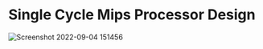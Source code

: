 # Single Cycle Mips Processor Design
![Screenshot 2022-09-04 151456](https://user-images.githubusercontent.com/82783247/188315432-a1176633-976f-4957-936b-00d12c44ef71.png)
